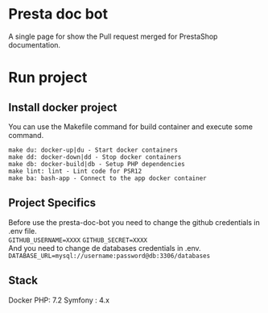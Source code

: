 # Presta doc bot

A single page for show the Pull request merged for PrestaShop documentation.

# Run project

## Install docker project

You can use the Makefile command for build container and execute some command.

`make du: docker-up|du - Start docker containers`<br>
`make dd: docker-down|dd - Stop docker containers`<br>
`make db: docker-build|db - Setup PHP dependencies`<br>
`make lint: lint - Lint code for PSR12`<br>
`make ba: bash-app - Connect to the app docker container`<br>

## Project Specifics

Before use the presta-doc-bot you need to change the github credentials in .env file. <br>
`GITHUB_USERNAME=XXXX`
`GITHUB_SECRET=XXXX` <br>
And you need to change de databases credentials in .env. <br>
`DATABASE_URL=mysql://username:password@db:3306/databases`

## Stack

Docker
PHP: 7.2
Symfony : 4.x
